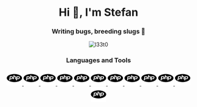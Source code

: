 <h1 align="center">Hi 👋, I'm Stefan</h1>
<h3 align="center">Writing bugs, breeding slugs 🐌</h3>

<p align="center"> <img src="https://komarev.com/ghpvc/?username=l33t0&label=Profile%20views&color=0e75b6&style=flat" alt="l33t0" /> </p>

<h3 align="center">Languages and Tools</h3>
<p align="center"> <a href="https://https://www.php.net" target="_blank"> <img src="https://raw.githubusercontent.com/devicons/devicon/master/icons/php/php-plain.svg" alt="php" width="40" height="40"/> </a> <a href="https://https://www.php.net/" target="_blank"> <img src="https://raw.githubusercontent.com/devicons/devicon/master/icons/php/php-plain.svg" alt="php" width="40" height="40"/> </a> <a href="https://https://www.php.net" target="_blank"> <img src="https://raw.githubusercontent.com/devicons/devicon/master/icons/php/php-plain.svg" alt="php" width="40" height="40"/> </a> <a href="https://https://www.php.net target="_blank"> <img src="https://raw.githubusercontent.com/devicons/devicon/master/icons/php/php-plain.svg" alt="php" width="40" height="40"/> </a> <a href="https://https://www.php.net" target="_blank"> <img src="https://raw.githubusercontent.com/devicons/devicon/master/icons/php/php-plain.svg" alt="php" width="40" height="40"/> </a> <a href="https://https://www.php.net target="_blank"> <img src="https://raw.githubusercontent.com/devicons/devicon/master/icons/php/php-plain.svg" alt="php" width="40" height="40"/> </a> <a href="https://https://www.php.net/" target="_blank"> <img src="https://raw.githubusercontent.com/devicons/devicon/master/icons/php/php-plain.svg" alt="php" width="40" height="40"/> </a> <a href="https://https://www.php.net" target="_blank"> <img src="https://raw.githubusercontent.com/devicons/devicon/master/icons/php/php-plain.svg" alt="php" width="40" height="40"/> </a> <a href="https://https://www.php.net target="_blank"> <img src="https://raw.githubusercontent.com/devicons/devicon/master/icons/php/php-plain.svg" alt="php" width="40" height="40"/> </a> <a href="https://https://www.php.net target="_blank"> <img src="https://raw.githubusercontent.com/devicons/devicon/master/icons/php/php-plain.svg" alt="php" width="40" height="40"/> </a> <a href="https://https://www.php.net/" target="_blank"> <img src="https://raw.githubusercontent.com/devicons/devicon/master/icons/php/php-plain.svg" alt="php" width="40" height="40"/> </a> <a href="https://https://www.php.net target="_blank"> <img src="https://raw.githubusercontent.com/devicons/devicon/master/icons/php/php-plain.svg" alt="php" width="40" height="40"/> </a> </p>

